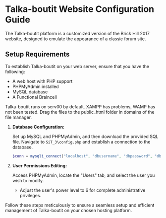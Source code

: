 # Talka-boutit Website Configuration Guide

The Talka-boutit platform is a customized version of the Brick Hill 2017 website, designed to emulate the appearance of a classic forum site.

## Setup Requirements

To establish Talka-boutit on your web server, ensure that you have the following:

- A web host with PHP support
- PHPMyAdmin installed
- MySQL database
- A Functional Braincell

Talka-boutit runs on serv00 by default. XAMPP has problems, WAMP has not been tested. Drag the files to the public_html folder in domains of the file manager.

1. **Database Configuration:**

   Set up MySQL and PHPMyAdmin, and then download the provided SQL file. Navigate to `SiT_3\config.php` and establish a connection to the database.

   ```php
   $conn = mysqli_connect("localhost", "dbusername", "dbpassword", "dbname");
   ```

2. **User Permissions Editing:**

   Access PHPMyAdmin, locate the "Users" tab, and select the user you wish to modify.

   - Adjust the user's power level to 6 for complete administrative privileges.

Follow these steps meticulously to ensure a seamless setup and efficient management of Talka-boutit on your chosen hosting platform.
